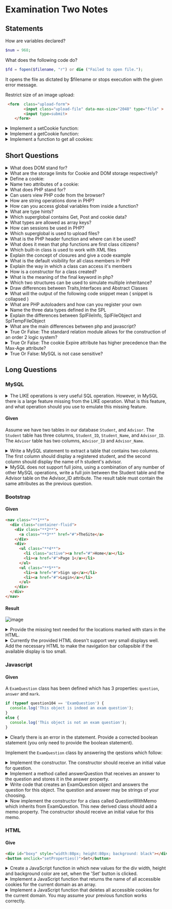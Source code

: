 # Examination Two Notes

## Statements
How are variables declared?
<br>

```php
$num = 968;
```

What does the following code do?

```php
$fd = fopen($filename, "r") or die ("Failed to open file.");
```

It opens the file as dictated by $filename or stops execution with the given error message.

Restrict size of an image upload:
```html
 <form  class="upload-form">
        <input class="upload-file" data-max-size="2048" type="file" >
        <input type=submit>
    </form>
```

<details>
<summary>Implement a setCookie function:</summary>


```js
function setCookie(cname, cvalue, exdays) {
    var d = new Date();
    d.setTime(d.getTime() + (exdays * 24 * 60 * 60 * 1000));
    var expires = "expires="+d.toUTCString();
    document.cookie = cname + "=" + cvalue + ";" + expires + ";path=/";
}
```

</details>


<details>
<summary>Implement a getCookie function:</summary>

```js
function getCookie(c_name) {
    var c_value = " " + document.cookie;
    var c_start = c_value.indexOf(" " + c_name + "=");
    if (c_start == -1) {
        c_value = null;
    }
    else {
        c_start = c_value.indexOf("=", c_start) + 1;
        var c_end = c_value.indexOf(";", c_start);
        if (c_end == -1) {
            c_end = c_value.length;
        }
        c_value = unescape(c_value.substring(c_start,c_end));
    }
    return c_value;
}
```

</details>


<details>
<summary>Implement a function to get all cookies:</summary>

```js
var getCookies = function(){
  var pairs = document.cookie.split(";");
  var cookies = {};
  for (var i=0; i<pairs.length; i++){
    var pair = pairs[i].split("=");
    cookies[pair[0]] = unescape(pair[1]);
  }
  return cookies;
}

```

</details>

## Short Questions

<details>
<summary>What does DOM stand for?</summary>

Document Object Model

</details>

<details>
<summary>What are the storage limits for Cookie and DOM storage respectively?</summary>

- Cookie: 4Kb
- DOM: 10MB or 5MB depending on the browser.

</details>

<details>
<summary>Define a cookie:</summary>

A cookie is stored on a user's computer as to remember information about the user.
They can be used for persistent logins or maybe caching user preferences.

</details>

<details>
<summary>Name two attributes of a cookie:</summary>

- Secure
- HTTPOnly

</details>

<details>
<summary>What does PHP stand for?</summary>
Hypertext Preprocessor
</details>

<details>
No! Unlike JS; PHP is a prepocessor and everything is done on the servers side.
<summary>Can users view PHP code from the browser?</summary>
</details>

<details>
<summary>How are string operations done in PHP?</summary>

- `strcmp` Compares two strings.
- `strstr` Finds a substring within another string.
- `strlen` Returns the length of a string.
- `strcpy` Copies one string into another one.

</details>

<details>
<summary>How can you access global variables from inside a function?</summary>

Use the superglobal ```$GLOBALS``` or the keyword global.

</details>

<details>
<summary>What are type hints?</summary>

Type hints are keywords for specifying types of arguments inside a function prototype.

</details>

<details>
<summary> Which superglobal contains Get, Post and cookie data?</summary>

```php
$_REQUEST
```
</details>

<details>
<summary>What types are allowed as array keys?</summary>

- Strings
- Integers

</details>

<details>
<summary>How can sessions be used in PHP?</summary>

- A session is started with `session_start()`;
- A simple way to store data for individual users.
- Persist state across page requests.

</details>

<details>
<summary>Which superglobal is used to upload files?</summary>
`$_FILES`
</details>

<details>
<summary>What is the PHP header function and where can it be used?</summary>

- It can be used to create custom HTTP headers.
- It usually used on the first line of a script ( eg to force a download ).

</details>

<details>
<summary>What does it mean that php functions are first class citizens?</summary>

- Can be passed as a paremeter to a function

```php
function bar(){
	return 1;
}

function foo(bar){
	//etc
}
```

- Can be returned by a function
```php
return function(){$a = 967 + 1;};
```

- Can be assigned to a variable
```php
function foo(){

}

$a = foo;
```

</details>

<details>
<summary>Which built-in class is used to work with XML files</summary>

SimpleXML
</details>

<details>
<summary>Explain the concept of closures and give a code example</summary>

Closures are functions returned by functions which still have access to members of their parent functions.
```php
function foo($value){
	return function bar($anotherValue) uses $value{ return $anotherValue + $value }
}
```

</details>

<details>
<summary>What is the default visibility for all class members in PHP</summary>
Public
</details>

<details>
<summary>Explain the way in which a class can access it's members</summary>

- `self::`     (Assuming the member is static)
- `$this->`    (Assuming the member is not static)
</details>

<details>
<summary>How is a constructor for a class created?</summary>

```php
class cc {
    function __construct() {
        echo 'hi!';
    }
}
```
</details>

<details>
<summary>What is the meaning of the final keyword in php?</summary>

PHP 5 introduces the final keyword, which prevents child classes from overriding a method by prefixing the definition with final. If the class itself is being defined final then it cannot be extended.
</details>

<details>
<summary>Which two structures can be used to simulate multiple inheritance?</summary>

- Interfaces
- Traits

</details>

<details>
<summary>Draw differences between Traits,Interfaces and Abstract Classes</summary>

### Interfaces
- Allows you to specify a list of methods that a class must implement.
- Method, Signatures and Implementation
```php
interface IMyInterface{
	const INTERFACE_CONSTANT_1 = 1;
	const INTERFACE_CONSTANT_2 = 'a string';

	public function method_1();
	public function method_2();
}

class MyClass implements IMyInterface{
	public function method_1(){
		// method 1 implementation
	}
	public function method_2(){
		// method 2 implementation
	}
}
```

### Traits
- Much like interfaces and cannot be; A group of methods that you include within another class.
- Method signatures and constants.
```php
trait Sharable {

  public function share($item)
  {
    return 'share this item';
  }

}

class Post {

  use Sharable;

}

class Comment {

  use Sharable;

}
```

### Abstract Classes
- Can be defined but never instansiated.
- Methods, signatures, implementation, attributes and constants.
```php
abstract class Maths{
	public function sum($a, $b){
		return $a + $b;
	}

	public function diff($a, $b){
		return $a - $b;
	}
}
```

</details>

<details>
<summary>What will the output of the following code snippet mean ( snippet is collapsed )</summary>

```php

class A{
	public foo(){ echo "bar";};
}

trait B{
	public foo(){ echo "wot?";}
}

class C extends A{
	use B;
}

$obj = new C();
$obj->foo();
```

It will output: wot?

</details>

<details>
<summary>What are PHP autoloaders and how can you register your own</summary>

- To register your own use `spl_autoload_register`
- Allows you to define search paths for classes so you don't have include them manually.
- Redundant includes can be avoided.

</details>

<details>
<summary>Name the three data types defined in the SPL</summary>

- Heaps (min & max)
- SPLQueue
- SPLStack

</details>

<details>
<summary>Explain the differences between SplFileInfo, SplFileObject and SplTempFileObject</summary>

- SplFileInfo: The SplFileInfo class offers a high-level object oriented interface to information for an individual file.
- SplFileObject: The SplFileObject class offers an object oriented interface for a file.
- SplTempFileObject: The SplTempFileObject class offers an object oriented interface for a temporary file.

</details>

<details>
<summary>What are the main differences between php and javascript?</summary>

- PHP is server side while Javascript is client side.

</details>

<details>
<summary>True Or False: The standard relation module allows for the construction of an order 2 logic system?</summary>
False
</details>

<details>
<summary>True Or False: The cookie Expire attribute has higher precedence than the Max-Age attribute?</summary>
False
</details>

<details>
<summary>True Or False: MySQL is not case sensitive?</summary>
True
</details>


## Long Questions

### MySQL
<details>
<summary>
The LIKE operations is very useful SQL operation. However, in MySQL there is a large feature missing from the LIKE operation. What is this feature, and what operation should you use to emulate this missing feature.
</summary>

TODO

</details>

#### Given
Assume we have two tables in our database `Student`, and `Advisor`. The `Student` table has three columns, `Student_ID`, `Student_Name`, and `Advisor_ID`. The `Advisor` table has two columns, `Advisor_ID` and `Advisor_Name`.

<details>
<summary>
Write a MySQL statement to extract a table that contains two columns. The first column should display a registered student, and the second column should display the name of h student's advisor.
</summary>

```sql
SELECT S.Student_Name, A.Advisor_Name
FROM Student S
INNER JOIN Advisor A
ON S.Advisor_ID = A.Advisor_ID;
```

</details>


<details>
<summary>
MySQL does not support full joins, using a combination of any number of other MySQL operations, write a full join between the Student table and the Advisor table on the Advisor_ID attribute. The result table must contain the same attributes as the previous question.
</summary>

```sql
SELECT S.Student_Name, A.Advisor_Name FROM Student S
LEFT JOIN Advisor A ON S.Advisor_ID = A.Advisor_ID
UNION ALL
SELECT S.Student_Name, A.Advisor_Name FROM Student S
RIGHT JOIN Advisor A ON S.Advisor_ID = A.Advisor_ID
```

</details>

### Bootstrap

#### Given
```html
<nav class="**1**">
  <div class="container-fluid">
    <div class="**2**">
      <a class="**3**" href="#">TheSite</a>
    </div>
    <div>
      <ul class="**4**">
        <li class="active"><a href="#">Home</a></li>
        <li><a href="#">Page 1</a></li>
      </ul>
      <ul class="**5**">
        <li><a href="#">Sign up</a></li>
        <li><a href="#">Login</a></li>
      </ul>
    </div>
  </div>
</nav>
```

#### Result
![image](http://imgur.com/uoaQ52V.jpg)

<details>
<summary>
Provide the missing text needed for the locations marked with stars in the HTML.
</summary>

1. `navbar navbar-inverse`
2. `navbar-header`
3. `navbar-brand`
4. `nav navbar-nav`
5. `nav navbar-nav navbar-right`

</details>


<details>
<summary>
Currently the provided HTML doesn't support very small displays well. Add the necessary HTML to make the navigation bar collapsible if the available display is too small.
</summary>

```html
<nav class="navbar navbar-inverse">
  <div class="container-fluid">
    <div class="navbar-header">
      <!-- Add this button -->
      <button type="button" class="navbar-toggle" data-toggle="collapse" data-target="#myNavbar">
        <span class="icon-bar"></span>
        <span class="icon-bar"></span>
        <span class="icon-bar"></span>
      </button>
      <a class="navbar-brand" href="#">TheSite</a>
    </div>
    <!-- Add this class -->
    <div class="collapse navbar-collapse" id="myNavbar">
      <ul class="nav navbar-nav">
        <li class="active"><a href="#">Home</a></li>
        <li><a href="#">Page 1</a></li>
      </ul>
      <ul class="nav navbar-nav navbar-right">
        <li><a href="#">Sign up</a></li>
        <li><a href="#">Login</a></li>
      </ul>
    </div>
  </div>
</nav>
```

</details>

### Javascript

#### Given

A `ExamQuestion` class has been defined which has 3 properties: `question`, `answer` and `mark`.

```javascript
if (typeof question104 == 'ExamQuestion') {
  console.log('This object is indeed an exam question');
}
else {
  console.log('This object is not an exam question');
}
```

<details>
<summary>
Clearly there is an error in the statement. Provide a corrected boolean statement (you only need to provide the boolean statement).
</summary>

```javascript
if (typeof question104 === 'ExamQuestion')
```

</details>


Implement the `ExamQuestion` class by answering the qestions which follow:

<details>
<summary>
Implement the constructor. The constructor should receive an initial value for question.
</summary>

```javascript
var ExamQuestion = function(question) {
  this.question = question;
  this.answer = "";
  this.mark = 0;
}
```

</details>


<details>
<summary>
Implement a method called answerQuestion that receives an answer to the question and stores it in the answer property.
</summary>

```javascript
ExamQuestion.prototype.answerQuestion = function (answer) {
  this.answer = answer;
}
```

</details>


<details>
<summary>
Write code that creates an ExamQuestion object and answers the question for this object. The question and answer may be strings of your choosing.
</summary>

```javascript
var question = new ExamQuestion("Is the COS department fucked up?");
question.answerQuestion("Some say...");
```

</details>


<details>
<summary>
Now implement the constructor for a class called QuestionWithMemo which inherits from ExamQuestion. This new derived class should add a memo property. The constructor should receive an initial value for this memo.
</summary>

```javascript
var QuestionWithMemo = function(memo) {
  this.memo = memo;
}
QuestionWithMemo.prototype = Object.create(ExamQuestion);
QuestionWithMemo.prototype.constructor = this.constructor;
```

</details>

### HTML

#### Give
```html
<div id="boxy" style="width:80px; height:80px; background: black"></div>
<button onclick="setProperties()">Set</button>
```

<details>
<summary>
Create a JavaScript function in which new values for the div width, height and background color are set, when the 'Set' button is clicked.
</summary>

```javaScript
function setProperties() {
  var box = document.getElementById("boxy");
  box.style.width = "40px";
  box.style.height = "40px";
  box.style.background = red;
}
```

</details>

<details>
<summary>
Implement a JavaScript function that returns the name of all accessible cookies for the current domain as an array.
</summary>

```javascript
var getCookies = function(){
  var pairs = document.cookie.split(";");
  var cookies = {};
  for (var i=0; i<pairs.length; i++){
    var pair = pairs[i].split("=");
    cookies[pair[0]] = unescape(pair[1]);
  }
  return cookies;
}
```

</details>


<details>
<summary>
Implement a JavaScript function that deletes all accessible cookies for the current domain. You may assume your previous function works correctly.
</summary>

```javascript
var deleteAllCookies() = function() {
  var cookies = getCookies();
  var expire = new Date();
  expire.setDate(expire.getDate() - 10);
  expire = expire.toUTCString();

  for (var cookie in cookies) {
    cookie TODO
  }
}
```

</details>
